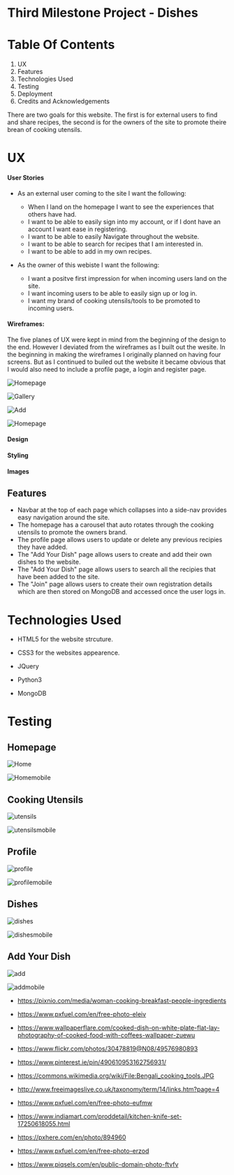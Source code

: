 # Third Milestone Project - Dishes

# Table Of Contents

1. UX
2. Features
3. Technologies Used
4. Testing
5. Deployment
6. Credits and Acknowledgements

There are two goals for this website. The first is for external users to find and share recipes, the second is for the owners of the site to promote theire brean of cooking utensils.

# UX

#### User Stories
- As an external user coming to the site I want the following:
    - When I land on the homepage I want to see the experiences that others have had.
    - I want to be able to easily sign into my account, or if I dont have an account I want ease in registering.
    - I want to be able to easily Navigate throughout the website.
    - I want to be able to search for recipes that I am interested in.
    - I want to be able to add in my own recipes.

- As the owner of this webiste I want the following:
    - I want a positve first impression for when incoming users land on the site.
    - I want incoming users to be able to easily sign up or log in.
    - I want my brand of cooking utensils/tools to be promoted to incoming users.

#### Wireframes:
The five planes of UX were kept in mind from the beginning of the design to the end. However I deviated from the wireframes as I built out the wesite. In the beginning in making the wireframes I originally planned on having four screens. But as I continued to builed out the website it became obvious that I would also need to include a profile page, a login and register page.

![Homepage](static/img/homepage.JPG)

![Gallery](static/img/gallery.JPG)

![Add](static/img/add.JPG)

![Homepage](static/img/search.JPG)

#### Design
#### Styling 
#### Images

## Features
- Navbar at the top of each page which collapses into a side-nav provides easy navigation around the site.
- The homepage has a carousel that auto rotates through the cooking utensils to promote the owners brand.
- The profile page allows users to update or delete any previous recipies they have added.
- The "Add Your Dish" page allows users to create and add their own dishes to the website.
- The "Add Your Dish" page allows users to search all the recipies that have been added to the site.
- The "Join" page allows users to create their own registration details which are then stored on MongoDB and accessed once the user logs in.

# Technologies Used

- HTML5 for the website strcuture.

- CSS3 for the websites appearence.

- JQuery

- Python3 

- MongoDB

# Testing

## Homepage

![Home](static/img/desktop.PNG)

![Homemobile](static/img/homemobile.PNG)

## Cooking Utensils
![utensils](static/img/utensils.PNG)

![utensilsmobile](static/img/utensilsmobile.PNG)

## Profile
![profile](static/img/profile.PNG)

![profilemobile](static/img/profilemobile.PNG)

## Dishes
![dishes](static/img/dishes.PNG)

![dishesmobile](static/img/dishesmobile.PNG)

## Add Your Dish
![add](static/img/add.PNG)

![addmobile](static/img/addmobile.PNG)

- https://pixnio.com/media/woman-cooking-breakfast-people-ingredients
- https://www.pxfuel.com/en/free-photo-eleiv
- https://www.wallpaperflare.com/cooked-dish-on-white-plate-flat-lay-photography-of-cooked-food-with-coffees-wallpaper-zuewu

- https://www.flickr.com/photos/30478819@N08/49576980893
- https://www.pinterest.ie/pin/490610953162756931/
- https://commons.wikimedia.org/wiki/File:Bengali_cooking_tools.JPG
- http://www.freeimageslive.co.uk/taxonomy/term/14/links.htm?page=4
- https://www.pxfuel.com/en/free-photo-eufmw
- https://www.indiamart.com/proddetail/kitchen-knife-set-17250618055.html
- https://pxhere.com/en/photo/894960
- https://www.pxfuel.com/en/free-photo-erzod
- https://www.piqsels.com/en/public-domain-photo-ftvfv

